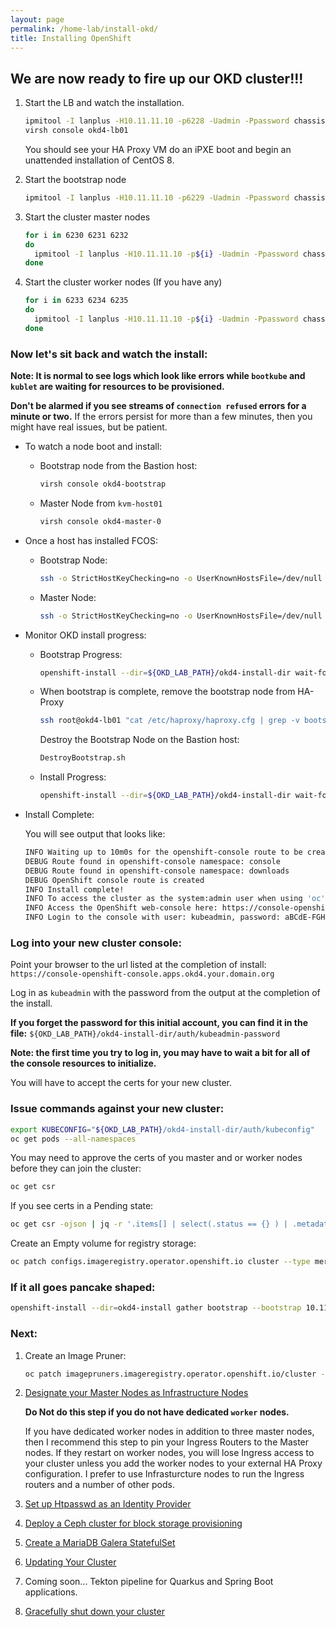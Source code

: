 ```yaml
---
layout: page
permalink: /home-lab/install-okd/
title: Installing OpenShift
---
```


## We are now ready to fire up our OKD cluster!!!

1. Start the LB and watch the installation.

    ```bash
    ipmitool -I lanplus -H10.11.11.10 -p6228 -Uadmin -Ppassword chassis power on
    virsh console okd4-lb01
    ```

    You should see your HA Proxy VM do an iPXE boot and begin an unattended installation of CentOS 8.

1. Start the bootstrap node

    ```bash
    ipmitool -I lanplus -H10.11.11.10 -p6229 -Uadmin -Ppassword chassis power on
    ```

1. Start the cluster master nodes

    ```bash
    for i in 6230 6231 6232
    do
      ipmitool -I lanplus -H10.11.11.10 -p${i} -Uadmin -Ppassword chassis power on
    done
    ```

1. Start the cluster worker nodes (If you have any)

    ```bash
    for i in 6233 6234 6235
    do
      ipmitool -I lanplus -H10.11.11.10 -p${i} -Uadmin -Ppassword chassis power on
    done
    ```

### Now let's sit back and watch the install:

__Note: It is normal to see logs which look like errors while `bootkube` and `kublet` are waiting for resources to be provisioned.__

__Don't be alarmed if you see streams of `connection refused` errors for a minute or two.__  If the errors persist for more than a few minutes, then you might have real issues, but be patient.

* To watch a node boot and install:
  * Bootstrap node from the Bastion host:

      ```bash
      virsh console okd4-bootstrap
      ```

  * Master Node from `kvm-host01`

      ```bash
      virsh console okd4-master-0
      ```

* Once a host has installed FCOS:
  * Bootstrap Node:

      ```bash
      ssh -o StrictHostKeyChecking=no -o UserKnownHostsFile=/dev/null core@okd4-bootstrap "journalctl -b -f -u bootkube.service"
      ```

  * Master Node:

      ```bash
      ssh -o StrictHostKeyChecking=no -o UserKnownHostsFile=/dev/null core@okd4-master-0 "journalctl -b -f -u kubelet.service"
      ```

* Monitor OKD install progress:
  * Bootstrap Progress:

      ```bash
      openshift-install --dir=${OKD_LAB_PATH}/okd4-install-dir wait-for bootstrap-complete --log-level debug
      ```

  * When bootstrap is complete, remove the bootstrap node from HA-Proxy

      ```bash
      ssh root@okd4-lb01 "cat /etc/haproxy/haproxy.cfg | grep -v bootstrap > /etc/haproxy/haproxy.tmp && mv /etc/haproxy/haproxy.tmp /etc/haproxy/haproxy.cfg && systemctl restart haproxy.service"
      ```

    Destroy the Bootstrap Node on the Bastion host:

      ```bash
      DestroyBootstrap.sh
      ```

  * Install Progress:

      ```bash
      openshift-install --dir=${OKD_LAB_PATH}/okd4-install-dir wait-for install-complete --log-level debug
      ```

* Install Complete:

    You will see output that looks like:

    ```bash
    INFO Waiting up to 10m0s for the openshift-console route to be created... 
    DEBUG Route found in openshift-console namespace: console 
    DEBUG Route found in openshift-console namespace: downloads 
    DEBUG OpenShift console route is created           
    INFO Install complete!                            
    INFO To access the cluster as the system:admin user when using 'oc', run 'export KUBECONFIG=/root/okd4-lab/okd4-install-dir/auth/kubeconfig' 
    INFO Access the OpenShift web-console here: https://console-openshift-console.apps.okd4.your.domain.org 
    INFO Login to the console with user: kubeadmin, password: aBCdE-FGHiJ-klMNO-PqrSt
    ```

### Log into your new cluster console:

Point your browser to the url listed at the completion of install: `https://console-openshift-console.apps.okd4.your.domain.org`

Log in as `kubeadmin` with the password from the output at the completion of the install.

__If you forget the password for this initial account, you can find it in the file:__ `${OKD_LAB_PATH}/okd4-install-dir/auth/kubeadmin-password`

__Note: the first time you try to log in, you may have to wait a bit for all of the console resources to initialize.__

You will have to accept the certs for your new cluster.

### Issue commands against your new cluster:

```bash
export KUBECONFIG="${OKD_LAB_PATH}/okd4-install-dir/auth/kubeconfig"
oc get pods --all-namespaces
```

You may need to approve the certs of you master and or worker nodes before they can join the cluster:

```bash
oc get csr
```

If you see certs in a Pending state:

```bash
oc get csr -ojson | jq -r '.items[] | select(.status == {} ) | .metadata.name' | xargs oc adm certificate approve
```

Create an Empty volume for registry storage:

```bash
oc patch configs.imageregistry.operator.openshift.io cluster --type merge --patch '{"spec":{"managementState":"Managed","storage":{"emptyDir":{}}}}'
```

### If it all goes pancake shaped:

```bash
openshift-install --dir=okd4-install gather bootstrap --bootstrap 10.11.11.49 --master 10.11.11.60 --master 10.11.11.61 --master 10.11.11.62
```

### Next: 

1. Create an Image Pruner:

    ```bash
    oc patch imagepruners.imageregistry.operator.openshift.io/cluster --type merge -p '{"spec":{"schedule":"0 0 * * *","suspend":false,"keepTagRevisions":3,"keepYoungerThan":60,"resources":{},"affinity":{},"nodeSelector":{},"tolerations":[],"startingDeadlineSeconds":60,"successfulJobsHistoryLimit":3,"failedJobsHistoryLimit":3}}'
    ```
1. [Designate your Master Nodes as Infrastructure Nodes](InfraNodes.md)

    __Do Not do this step if you do not have dedicated `worker` nodes.__

    If you have dedicated worker nodes in addition to three master nodes, then I recommend this step to pin your Ingress Routers to the Master nodes.  If they restart on worker nodes, you will lose Ingress access to your cluster unless you add the worker nodes to your external HA Proxy configuration.  I prefer to use Infrasturcture nodes to run the Ingress routers and a number of other pods.

1. [Set up Htpasswd as an Identity Provider](HtPasswd.md)
1. [Deploy a Ceph cluster for block storage provisioning](Ceph.md)
1. [Create a MariaDB Galera StatefulSet](MariaDB.md)
1. [Updating Your Cluster](UpdateOKD.md)
1. Coming soon...  Tekton pipeline for Quarkus and Spring Boot applications.
1. [Gracefully shut down your cluster](ShuttingDown.md)
